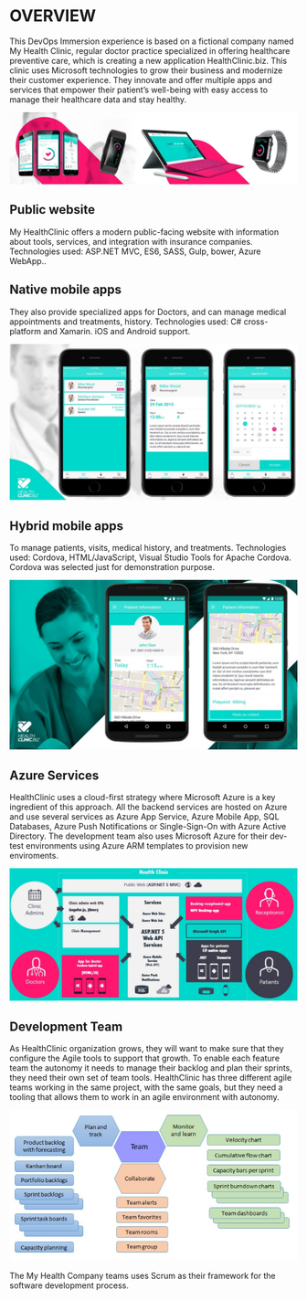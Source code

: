 # OVERVIEW

This DevOps Immersion experience is based on a fictional company named My Health Clinic, regular doctor practice specialized in offering healthcare preventive care,  which is creating a new application HealthClinic.biz. This clinic uses Microsoft technologies to grow their business and modernize their customer experience. They innovate and offer multiple apps and services that empower their patient’s well-being with easy access to manage their healthcare data and stay healthy.

![](img/mhc/image1.jpg)

## Public website

My HealthClinic offers a modern public-facing  website with information about tools, services, and integration with insurance companies. 
Technologies used: ASP.NET MVC, ES6, SASS, Gulp, bower, Azure WebApp..

## Native mobile apps

They also provide specialized apps for Doctors, and can manage medical appointments and treatments, history.
Technologies used: C# cross-platform and Xamarin. iOS and Android support.

![](img/mhc/image2.jpg)

## Hybrid mobile apps 

To manage patients, visits, medical history, and treatments.
Technologies used: Cordova, HTML/JavaScript, Visual Studio Tools for Apache Cordova. Cordova was selected just for demonstration purpose.

![](img/mhc/image3.jpg)

## Azure Services

HealthClinic uses a cloud-first strategy where Microsoft Azure is a key ingredient of this approach.
All the backend services are hosted on Azure and use several services as Azure App Service, Azure Mobile App, SQL Databases, Azure Push Notifications or Single-Sign-On with Azure Active Directory. 
The development team also uses Microsoft Azure for their dev-test environments using Azure ARM templates to provision new enviroments.

![](img/mhc/image4.jpg)

## Development Team

As HealthClinic organization grows, they will want to make sure that they configure the Agile tools to support that growth. To enable each feature team the autonomy it needs to manage their backlog and plan their sprints, they need their own set of team tools.
HealthClinic has three different agile teams working in the same project, with the same goals, but they need a tooling that allows them to work in an agile environment with autonomy.

![](img/mhc/image5.jpg)

The My Health Company teams uses Scrum as their framework for the software development process.

